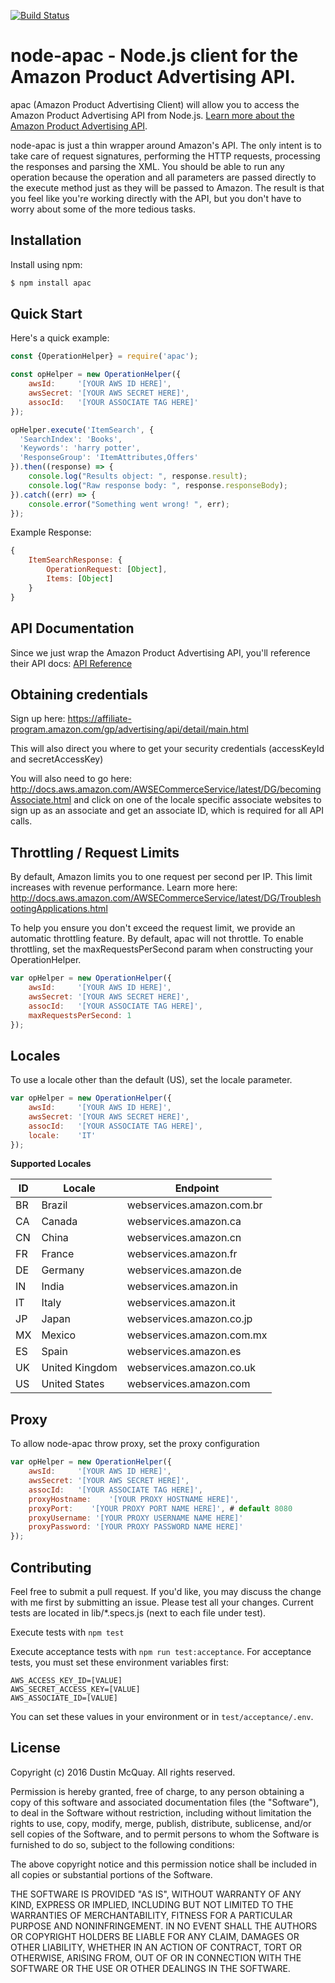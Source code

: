 [![Build Status](https://travis-ci.org/dmcquay/node-apac.svg?branch=master)](https://travis-ci.org/dmcquay/node-apac)

# node-apac - Node.js client for the Amazon Product Advertising API.

apac (Amazon Product Advertising Client) will allow you to access the Amazon Product Advertising API from Node.js.
[Learn more about the Amazon Product Advertising API](https://affiliate-program.amazon.com/gp/advertising/api/detail/main.html).

node-apac is just a thin wrapper around Amazon's API. The only intent is to take care of request signatures, performing
the HTTP requests, processing the responses and parsing the XML. You should be able to run any operation because the
operation and all parameters are passed directly to the execute method just as they will be passed to Amazon. The result
is that you feel like you're working directly with the API, but you don't have to worry about some of the more tedious
tasks.
 

## Installation

Install using npm:
```bash
$ npm install apac
```

## Quick Start

Here's a quick example:
```javascript
const {OperationHelper} = require('apac');

const opHelper = new OperationHelper({
    awsId:     '[YOUR AWS ID HERE]',
    awsSecret: '[YOUR AWS SECRET HERE]',
    assocId:   '[YOUR ASSOCIATE TAG HERE]'
});

opHelper.execute('ItemSearch', {
  'SearchIndex': 'Books',
  'Keywords': 'harry potter',
  'ResponseGroup': 'ItemAttributes,Offers'
}).then((response) => {
    console.log("Results object: ", response.result);
    console.log("Raw response body: ", response.responseBody);
}).catch((err) => {
    console.error("Something went wrong! ", err);
});
```

Example Response:

```javascript
{
    ItemSearchResponse: {
        OperationRequest: [Object],
        Items: [Object]
    }
}
```

## API Documentation

Since we just wrap the Amazon Product Advertising API, you'll reference their API docs:
[API Reference](http://docs.amazonwebservices.com/AWSECommerceService/latest/DG/index.html?ProgrammingGuide.html)

## Obtaining credentials

Sign up here: https://affiliate-program.amazon.com/gp/advertising/api/detail/main.html

This will also direct you where to get your security credentials (accessKeyId and secretAccessKey)

You will also need to go here: http://docs.aws.amazon.com/AWSECommerceService/latest/DG/becomingAssociate.html
and click on one of the locale specific associate websites to sign up as an associate and get an associate ID,
which is required for all API calls.

## Throttling / Request Limits

By default, Amazon limits you to one request per second per IP. This limit increases with revenue performance. Learn
more here: http://docs.aws.amazon.com/AWSECommerceService/latest/DG/TroubleshootingApplications.html

To help you ensure you don't exceed the request limit, we provide an automatic throttling feature. By default, apac will
not throttle. To enable throttling, set the maxRequestsPerSecond param when constructing your OperationHelper.

```javascript
var opHelper = new OperationHelper({
    awsId:     '[YOUR AWS ID HERE]',
    awsSecret: '[YOUR AWS SECRET HERE]',
    assocId:   '[YOUR ASSOCIATE TAG HERE]',
    maxRequestsPerSecond: 1
});
```

## Locales

To use a locale other than the default (US), set the locale parameter.

```javascript
var opHelper = new OperationHelper({
    awsId:     '[YOUR AWS ID HERE]',
    awsSecret: '[YOUR AWS SECRET HERE]',
    assocId:   '[YOUR ASSOCIATE TAG HERE]',
    locale:    'IT'
});
```

**Supported Locales**

ID|Locale|Endpoint
---|---|---
BR|Brazil|webservices.amazon.com.br
CA|Canada|webservices.amazon.ca
CN|China|webservices.amazon.cn
FR|France|webservices.amazon.fr
DE|Germany|webservices.amazon.de
IN|India|webservices.amazon.in
IT|Italy|webservices.amazon.it
JP|Japan|webservices.amazon.co.jp
MX|Mexico|webservices.amazon.com.mx
ES|Spain|webservices.amazon.es
UK|United Kingdom|webservices.amazon.co.uk
US|United States|webservices.amazon.com

## Proxy

To allow node-apac throw proxy, set the proxy configuration

```javascript
var opHelper = new OperationHelper({
    awsId:     '[YOUR AWS ID HERE]',
    awsSecret: '[YOUR AWS SECRET HERE]',
    assocId:   '[YOUR ASSOCIATE TAG HERE]',
    proxyHostname:    '[YOUR PROXY HOSTNAME HERE]',
    proxyPort:    '[YOUR PROXY PORT NAME HERE]', # default 8080
    proxyUsername: '[YOUR PROXY USERNAME NAME HERE]'
    proxyPassword: '[YOUR PROXY PASSWORD NAME HERE]'
});
```

## Contributing

Feel free to submit a pull request. If you'd like, you may discuss the change with me first by submitting an issue.
Please test all your changes. Current tests are located in lib/*.specs.js (next to each file under test).

Execute tests with `npm test`

Execute acceptance tests with `npm run test:acceptance`.
For acceptance tests, you must set these environment variables first:

```
AWS_ACCESS_KEY_ID=[VALUE]
AWS_SECRET_ACCESS_KEY=[VALUE]
AWS_ASSOCIATE_ID=[VALUE]
```

You can set these values in your environment or in `test/acceptance/.env`.

## License

Copyright (c) 2016 Dustin McQuay. All rights reserved.

Permission is hereby granted, free of charge, to any person
obtaining a copy of this software and associated documentation
files (the "Software"), to deal in the Software without
restriction, including without limitation the rights to use,
copy, modify, merge, publish, distribute, sublicense, and/or sell
copies of the Software, and to permit persons to whom the
Software is furnished to do so, subject to the following
conditions:

The above copyright notice and this permission notice shall be
included in all copies or substantial portions of the Software.

THE SOFTWARE IS PROVIDED "AS IS", WITHOUT WARRANTY OF ANY KIND,
EXPRESS OR IMPLIED, INCLUDING BUT NOT LIMITED TO THE WARRANTIES
OF MERCHANTABILITY, FITNESS FOR A PARTICULAR PURPOSE AND
NONINFRINGEMENT. IN NO EVENT SHALL THE AUTHORS OR COPYRIGHT
HOLDERS BE LIABLE FOR ANY CLAIM, DAMAGES OR OTHER LIABILITY,
WHETHER IN AN ACTION OF CONTRACT, TORT OR OTHERWISE, ARISING
FROM, OUT OF OR IN CONNECTION WITH THE SOFTWARE OR THE USE OR
OTHER DEALINGS IN THE SOFTWARE.
